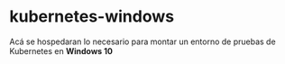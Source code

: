# kubernetes-windows
Acá se hospedaran lo necesario para montar un entorno de pruebas de Kubernetes en **Windows 10**
